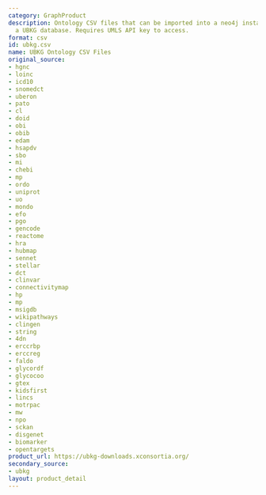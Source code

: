 ```yaml
---
category: GraphProduct
description: Ontology CSV files that can be imported into a neo4j instance to create
  a UBKG database. Requires UMLS API key to access.
format: csv
id: ubkg.csv
name: UBKG Ontology CSV Files
original_source:
- hgnc
- loinc
- icd10
- snomedct
- uberon
- pato
- cl
- doid
- obi
- obib
- edam
- hsapdv
- sbo
- mi
- chebi
- mp
- ordo
- uniprot
- uo
- mondo
- efo
- pgo
- gencode
- reactome
- hra
- hubmap
- sennet
- stellar
- dct
- clinvar
- connectivitymap
- hp
- mp
- msigdb
- wikipathways
- clingen
- string
- 4dn
- erccrbp
- erccreg
- faldo
- glycordf
- glycocoo
- gtex
- kidsfirst
- lincs
- motrpac
- mw
- npo
- sckan
- disgenet
- biomarker
- opentargets
product_url: https://ubkg-downloads.xconsortia.org/
secondary_source:
- ubkg
layout: product_detail
---
```

